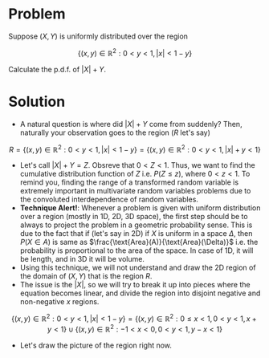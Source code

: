# Problem

Suppose $(X, Y)$ is uniformly distributed over the region 

```math
\left\{(x, y) \in \mathbb{R}^2 : 0 < y < 1, |x| < 1 - y \right\}
```

Calculate the p.d.f. of $|X|+Y$.

# Solution

* A natural question is where did $|X|+Y$ come from suddenly? Then, naturally your observation goes to the region ($R$ let's say)
```math
R = \left\{(x, y) \in \mathbb{R}^2 : 0 < y < 1, |x| < 1 - y \right\} = \left\{(x, y) \in \mathbb{R}^2 : 0 < y < 1, |x| + y< 1 \right\}
```
* Let's call $|X|+Y = Z$. Obsreve that $0 < Z < 1$. Thus, we want to find the cumulative distribution function of $Z$ i.e. $P(Z \leq z)$, where $0 < z < 1$. To remind you, finding the range of a transformed random variable is extremely important in multivariate random variables problems due to the convoluted interdependence of random variables.
* **Technique Alert!**: Whenever a problem is given with uniform distribution over a region (mostly in 1D, 2D, 3D space), the first step should be to always to project the problem in a geometric probability sense. This is due to the fact that if (let's say in 2D) if $X$ is uniform in a space $\Delta$, then $P(X \in A)$ is same as $\frac{\text{Area}(A)}{\text{Area}(\Delta)}$ i.e. the probability is proportional to the area of the space. In case of 1D, it will be length, and in 3D it will be volume.
* Using this technique, we will not understand and draw the 2D region of the domain of $(X,Y)$ that is the region $R$.
* The issue is the $|X|$, so we will try to break it up into pieces where the equation becomes linear, and divide the region into disjoint negative and non-negative $x$ regions.
```math
\left\{(x, y) \in \mathbb{R}^2 : 0 < y < 1, |x| < 1 - y \right\} = \left\{(x, y) \in \mathbb{R}^2 : 0 \leq x < 1, 0 < y < 1, x + y < 1 \right\} \cup \left\{(x, y) \in \mathbb{R}^2 : -1 < x < 0, 0 < y < 1, y - x < 1 \right\} 
```
* Let's draw the picture of the region right now.
